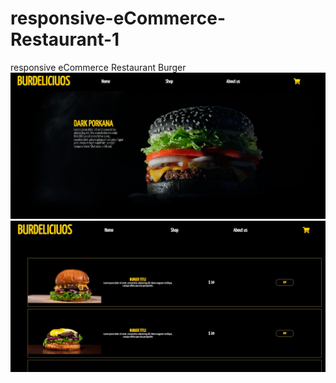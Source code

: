 # responsive-eCommerce-Restaurant-1
responsive eCommerce Restaurant Burger
![](https://raw.githubusercontent.com/DjordjevicN/imagesRep/master/Screenshot_5.jpg)
![](https://raw.githubusercontent.com/DjordjevicN/imagesRep/master/Screenshot_6.jpg)
